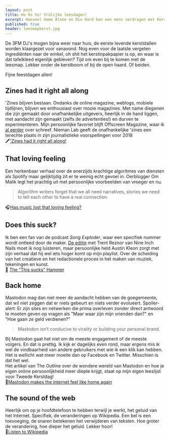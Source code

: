 ```yaml
---
layout: post
title: Ho ho ho! Vrolijke leesdagen!
excerpt: Hoeveel Home Alone en Die Hard kan een mens verdragen met Kerst? Daarom lekker lezen met deze Kerstleesmap!
published: true
header: leesmapkerst.jpg
---
```

De 3FM DJ's mogen bijna weer naar huis, de eerste levende kerststallen worden klaargezet voor vanavond. Nog even voor de laatste vergeten ingrediënten naar de winkel, oh shit het kerstinpakpapier is op, en waar is dat tafelkleed eigenlijk gebleven? Tijd om even bij te komen met de leesmap. Lekker onder de kerstboom of bij de open haard. Of beiden.

Fijne feestdagen allen!

## Zines had it right all along
'Zines blijven bestaan. Ondanks de online magazine, weblogs, mobiele tijdlijnen, blijven we enthousiast over mooie magazines. Met name diegenen die zijn gemaakt door onafhankelijke uitgevers, heerlijk in de hand liggen, met aandacht zijn gemaakt (zelfs de advertenties!) en durven te experimenteren. Mijn persoonlijke favoriet blijft Offscreen Magazine, waar ik [al eerder][1] over schreef. Nieman Lab geeft de onafhankelijke 'zines een terechte plaats in zijn journalistieke voorspellingen voor 2018  
🖍['Zines had it right all along!][2]

## That loving feeling
Een herkenbaar verhaal over de enerzijds krachtige algoritmes van diensten als Spotify maar gelijktijdig zit er te weinig echt gevoel in. Oerblogger Om Malik legt het prachtig uit met persoonlijke voorbeelden van vroeger en nu.
> Algorithm writers forget that we all need narratives, stories we need to tell each other to have a real connection.

🎧[Has music lost that loving feeling?][3]

## Does this suck?
Ik ben een fan van de podcast *Song Exploder*, waar een specifiek nummer wordt ontleed door de maker. [De editie][4] met Trent Reznor van Nine Inch Nails moet ik nog luisteren, maar persoonlijke held Austin Kleon zorgt met zijn verhaal dat hij wel iets hoger komt op mijn playlist. Over de scheiding van het creatieve en het redactionele proces in het maken van muziek, tekeningen en kunst.  
🔨 [The "This sucks" Hammer][5]

## Back home
Mastodon mag dan niet meer de aandacht hebben van de goegemeente, dat wil niet zeggen dat er niets gebeurt en niets verder evolueert. Spoiler-alert: Er zijn sites en netwerken die prima overleven zonder direct antwoord te moeten geven op vragen als "Maar waar zijn mijn vrienden dan?" en "Hoe gaan ze geld verdienen?" 

> Mastodon isn’t conducive to virality or building your personal brand.

Bij Mastodon gaat het niet om de meeste engagement of de meeste volgers. En dat is prettig. Ik kijk er dagelijks even rond, maar ergens mis ik wel de vindbaarheid van andere gebruikers met wie ik een klik kan hebben. Het is wellicht wat meer moeite dan op Facebook en Twitter. Misschien is dat het wel.  
Het artikel van The Outline over de wondere wereld van Mastodon en hoe je eigen online persoonlijkheid meer diepte krijgt, staat op mijn eigen leeslijst voor Tweede Kerstdag!  
🐘[Mastodon makes the internet feel like home again][6]

## The sound of the web
Heerlijk om op je hoofdtelefoon te hebben terwijl je werkt, het geluid van het Internet. Specifiek, de veranderingen op Wikipedia. Een bel is een toevoeging, de snaren betekenen het verwijderen van teksten. Hoe groter de verandering, hoe dieper het geluid. Lekker hoor!  
📖[Listen to Wikipedia][7]

[1]:	/Offscreen/
[2]:	http://www.niemanlab.org/2017/12/zines-had-it-right-all-along/
[3]:	https://om.co/2017/12/23/has-music-lost-that-loving-feeling/
[4]:	http://songexploder.net/nine-inch-nails
[5]:	https://austinkleon.com/2017/12/07/the-this-sucks-hammer/
[6]:	https://theoutline.com/post/2689/mastodon-makes-the-internet-feel-like-home-again
[7]:	http://listen.hatnote.com/